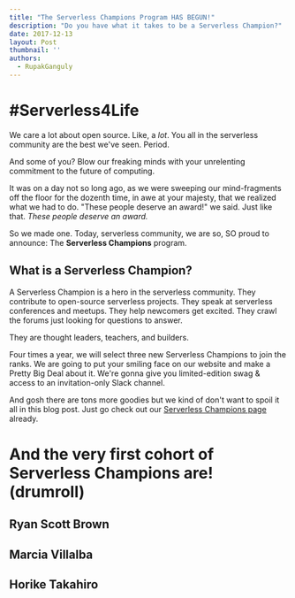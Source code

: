 ```yaml
---
title: "The Serverless Champions Program HAS BEGUN!"
description: "Do you have what it takes to be a Serverless Champion?"
date: 2017-12-13
layout: Post
thumbnail: ''
authors:
  - RupakGanguly
---
```


# #Serverless4Life

We care a lot about open source. Like, a _lot_. You all in the serverless community are the best we've seen. Period.

And some of you? Blow our freaking minds with your unrelenting commitment to the future of computing.

It was on a day not so long ago, as we were sweeping our mind-fragments off the floor for the dozenth time, in awe at your majesty, that we realized what we had to do. "These people deserve an award!" we said. Just like that. *These people deserve an award.*

So we made one. Today, serverless community, we are so, SO proud to announce: The **Serverless Champions** program.

## What is a Serverless Champion?

A Serverless Champion is a hero in the serverless community. They contribute to open-source serverless projects. They speak at serverless conferences and meetups. They help newcomers get excited. They crawl the forums just looking for questions to answer.

They are thought leaders, teachers, and builders.

Four times a year, we will select three new Serverless Champions to join the ranks. We are going to put your smiling face on our website and make a Pretty Big Deal about it. We're gonna give you limited-edition swag & access to an invitation-only Slack channel. 

And gosh there are tons more goodies but we kind of don't want to spoil it all in this blog post. Just go check out our [Serverless Champions page]() already.

# And the very first cohort of Serverless Champions are! (drumroll)

## Ryan Scott Brown

## Marcia Villalba

## Horike Takahiro

